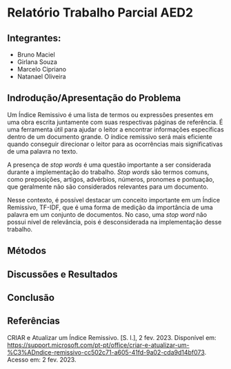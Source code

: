 # Relatório Trabalho Parcial AED2

## Integrantes: 
* Bruno Maciel
* Girlana Souza
* Marcelo Cipriano
* Natanael Oliveira


## Indrodução/Apresentação do Problema 
Um Índice Remissivo é uma lista de termos ou expressões presentes em uma obra escrita juntamente com suas respectivas páginas de referência. É uma ferramenta útil para ajudar o leitor a encontrar informações específicas dentro de um documento grande. O índice remissivo será mais eficiente quando conseguir direcionar o leitor para as ocorrências mais significativas de uma palavra no texto.

A presença de *stop words* é uma questão importante a ser considerada durante a implementação do trabalho. *Stop words* são termos comuns, como preposições, artigos, advérbios, números, pronomes e pontuação, que geralmente não são considerados relevantes para um documento. 

Nesse contexto, é possível destacar um conceito importante em um Índice Remissivo, TF-IDF, que é uma forma de medição da importância de uma palavra em um conjunto de documentos. No caso, uma *stop word* não possui nível de relevância, pois é desconsiderada na implementação desse trabalho. 



## Métodos
## Discussões e Resultados 
## Conclusão 

## Referências
CRIAR e Atualizar um Índice Remissivo. [S. l.], 2 fev. 2023. Disponível em: https://support.microsoft.com/pt-pt/office/criar-e-atualizar-um-%C3%ADndice-remissivo-cc502c71-a605-41fd-9a02-cda9d14bf073. Acesso em: 2 fev. 2023.
